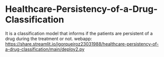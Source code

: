 # Healthcare-Persistency-of-a-Drug-Classification
It is a classification model that informs if the patients are persistent of a drug during the treatment or not.
webapp: https://share.streamlit.io/igorqueiroz23031988/healthcare-persistency-of-a-drug-classification/main/deploy2.py
